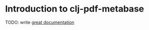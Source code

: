 # Introduction to clj-pdf-metabase

TODO: write [great documentation](http://jacobian.org/writing/what-to-write/)
